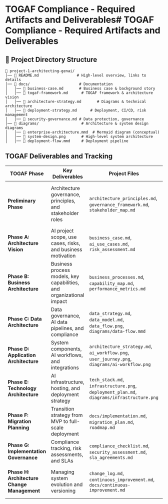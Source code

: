# TOGAF Compliance - Required Artifacts and Deliverables# TOGAF Compliance - Required Artifacts and Deliverables

## 📂 Project Directory Structure

```
📂 project-1-architecting-genai/
│── 📜 README.md                 # High-level overview, links to details
│── 📂 docs/                      # Documentation
│   │── 📜 business-case.md       # Business case & background story
│   │── 📜 togaf-framework.md      # TOGAF framework & architecture vision
│   │── 📜 architecture-strategy.md       # Diagrams & technical architecture
│   │── 📜 deployment-strategy.md      # Deployment, CI/CD, risk management
│   │── 📜 security-governance.md # Data protection, governance
│── 📂 diagrams/                   # Architecture & system design diagrams
│   │── 📜 enterprise-architecture.mmd  # Mermaid diagram (conceptual)
│   │── 📜 system-design.png       # High-level system architecture
│   │── 📜 deployment-flow.mmd     # Deployment pipeline
```

## TOGAF Deliverables and Tracking

| **TOGAF Phase** | **Key Deliverables** | **Project Files** | **To-Do Status** |
|----------------|----------------------|------------------|----------------|
| **Preliminary Phase** | Architecture governance, principles, and stakeholder roles | `architecture_principles.md`, `governance_framework.md`, `stakeholder_map.md` | 🔄 In Progress (Repo Structure Defined, Needs Documents) |
| **Phase A: Architecture Vision** | AI project scope, use cases, risks, and business motivation | `business_case.md`, `ai_use_cases.md`, `risk_assessment.md` | 🔄 In Progress (Finalizing Business Case) |
| **Phase B: Business Architecture** | Business process models, key capabilities, and organizational impact | `business_processes.md`, `capability_map.md`, `performance_metrics.md` | 🔜 To-Do (After Initial Diagrams) |
| **Phase C: Data Architecture** | Data governance, AI data pipelines, and compliance | `data_strategy.md`, `data_model.md`, `data_flow.png`, `diagrams/data-flow.mmd` | 🔄 In Progress (Starting Data Strategy) |
| **Phase D: Application Architecture** | System components, AI workflows, and integrations | `architecture_strategy.md`, `ai_workflow.png`, `user_journey.png`, `diagrams/ai-workflow.png` | 🔄 Next Step (Work on Architecture & Diagrams) |
| **Phase E: Technology Architecture** | AI infrastructure, hosting, and deployment strategy | `tech_stack.md`, `infrastructure.png`, `deployment_plan.md`, `diagrams/infrastructure.png` | 🔜 To-Do (After Initial MVP Planning) |
| **Phase F: Migration Planning** | Transition strategy from MVP to full-scale deployment | `docs/implementation.md`, `migration_plan.md`, `roadmap.md` | 🔜 To-Do (Align with Weekly Progress) |
| **Phase G: Implementation Governance** | Compliance tracking, risk assessments, and SLAs | `compliance_checklist.md`, `security_assessment.md`, `sla_agreements.md` | 🔜 To-Do (Security & Compliance Work Later) |
| **Phase H: Architecture Change Management** | Managing system evolution and versioning | `change_log.md`, `continuous_improvement.md`, `docs/continuous-improvement.md` | 🔜 To-Do (Final Phase After Initial System Deployment) |
